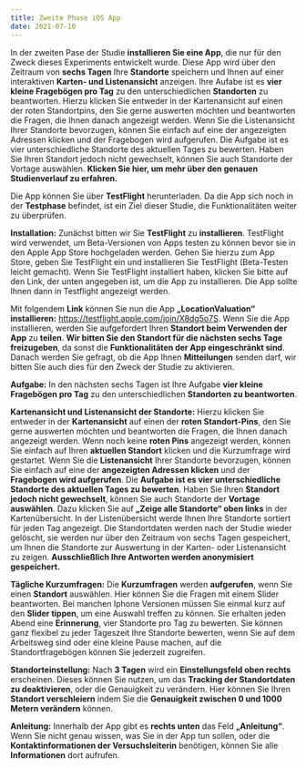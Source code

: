 ```yaml
---
title: Zweite Phase iOS App
date: 2021-07-10
---
```

In der zweiten Pase der Studie **installieren Sie eine App**, die nur für den Zweck dieses Experiments entwickelt wurde. Diese App wird über den Zeitraum von **sechs Tagen** Ihre **Standorte** speichern und Ihnen auf einer interaktiven **Karten- und Listenansicht** anzeigen. Ihre Aufabe ist es **vier kleine Fragebögen pro Tag** zu den unterschiedlichen **Standorten** zu beantworten. Hierzu klicken Sie entweder in der Kartenansicht auf einen der roten Standortpins, den Sie gerne auswerten möchten und beantworten die Fragen, die Ihnen danach angezeigt werden. Wenn Sie die Listenansicht Ihrer Standorte bevorzugen, können Sie einfach auf eine der angezeigten Adressen klicken und der Fragebogen wird aufgerufen. Die Aufgabe ist es vier unterschiedliche Standorte des aktuellen Tages zu bewerten. Haben Sie Ihren Standort jedoch nicht gewechselt, können Sie auch Standorte der Vortage auswählen. **Klicken Sie hier, um mehr über den genauen Studienverlauf zu erfahren.** 

<!--more-->

Die App können Sie über **TestFlight** herunterladen. Da die App sich noch in der **Testphase** befindet, ist ein Ziel dieser Studie, die Funktionalitäten weiter zu überprüfen.

**Installation:** Zunächst bitten wir Sie **TestFlight** zu **installieren**. TestFlight wird verwendet, um Beta-Versionen von Apps testen zu können bevor sie in den Apple App Store hochgeladen werden. Gehen Sie hierzu zum App Store, geben Sie TestFlight ein und installieren Sie TestFlight (Beta-Testen leicht gemacht). Wenn Sie TestFlight installiert haben, klicken Sie bitte auf den Link, der unten angegeben ist, um die App zu installieren. Die App sollte Ihnen dann in Testflight angezeigt werden. 


Mit folgendem **Link** können Sie nun die App **„LocationValuation“ installieren:** https://testflight.apple.com/join/X8dg5o7S. 
Wenn Sie die App installieren, werden Sie aufgefordert Ihren **Standort beim Verwenden der App** zu **teilen**. **Wir bitten Sie den Standort für die nächsten sechs Tage freizugeben**, da sonst die **Funktionalitäten der App eingeschränkt sind**. Danach werden Sie gefragt, ob die App Ihnen **Mitteilungen** senden darf, wir bitten Sie auch dies für den Zweck der Studie zu aktivieren. 

**Aufgabe:** In den nächsten sechs Tagen ist Ihre Aufgabe **vier kleine Fragebögen pro Tag** zu den unterschiedlichen **Standorten zu beantworten**. 


**Kartenansicht und Listenansicht der Standorte:** Hierzu klicken Sie entweder in der **Kartenansicht** auf einen der **roten Standort-Pins**, den Sie gerne auswerten möchten und beantworten die Fragen, die Ihnen danach angezeigt werden. Wenn noch keine **roten Pins** angezeigt werden, können Sie einfach auf Ihren **aktuellen Standort** klicken und die Kurzumfrage wird gestartet. Wenn Sie die **Listenansicht** Ihrer Standorte bevorzugen, können Sie einfach auf eine der **angezeigten Adressen klicken** und der **Fragebogen wird aufgerufen**. Die **Aufgabe ist es vier unterschiedliche Standorte des aktuellen Tages zu bewerten**. Haben Sie Ihren **Standort jedoch nicht gewechselt**, können Sie auch Standorte der **Vortage auswählen**. Dazu klicken Sie auf **„Zeige alle Standorte“ oben links** in der Kartenübersicht. In der Listenübersicht werde Ihnen Ihre Standorte sortiert für jeden Tag angezeigt. Die Standortdaten werden nach der Studie wieder gelöscht, sie werden nur über den Zeitraum von sechs Tagen gespeichert, um Ihnen die Standorte zur Auswertung in der Karten- oder Listenansicht zu zeigen. **Ausschließlich Ihre Antworten werden anonymisiert gespeichert.** 

**Tägliche Kurzumfragen:** Die **Kurzumfragen** werden **aufgerufen**, wenn Sie einen **Standort** auswählen. Hier können Sie die Fragen mit einem Slider beantworten. Bei manchen Iphone Versionen müssen Sie einmal kurz auf den **Slider tippen**, um eine Auswahl treffen zu können. Sie erhalten jeden Abend eine **Erinnerung**, vier Standorte pro Tag zu bewerten. Sie können ganz flexibel zu jeder Tageszeit Ihre Standorte bewerten, wenn Sie auf dem Arbeitsweg sind oder eine kleine Pause machen, auf die Standortfragebögen können Sie jederzeit zugreifen.

**Standorteinstellung:** Nach **3 Tagen** wird ein **Einstellungsfeld oben rechts** erscheinen. Dieses können Sie nutzen, um das **Tracking der Standortdaten zu deaktivieren**, oder die Genauigkeit zu verändern. Hier können Sie Ihren **Standort verschleiern** indem Sie die **Genauigkeit zwischen 0 und 1000 Metern verändern** können. 

**Anleitung:** Innerhalb der App gibt es **rechts unten** das Feld **„Anleitung“**. Wenn Sie nicht genau wissen, was Sie in der App tun sollen, oder die **Kontaktinformationen der Versuchsleiterin** benötigen, können Sie alle **Informationen** dort aufrufen. 